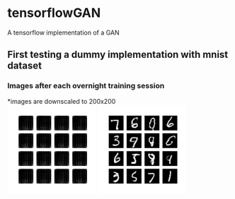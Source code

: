 # tensorflowGAN
A tensorflow implementation of a GAN

## First testing a dummy implementation with mnist dataset

### Images after each overnight training session<br>
*images are downscaled to 200x200<br>
<img src="https://github.com/SeaUrc/tensorflowGAN/blob/main/image_training_1.png?raw=true" height=200 width=200>
<img src="https://github.com/SeaUrc/tensorflowGAN/blob/main/image_training_2.png?raw=true" height=200 width=200>